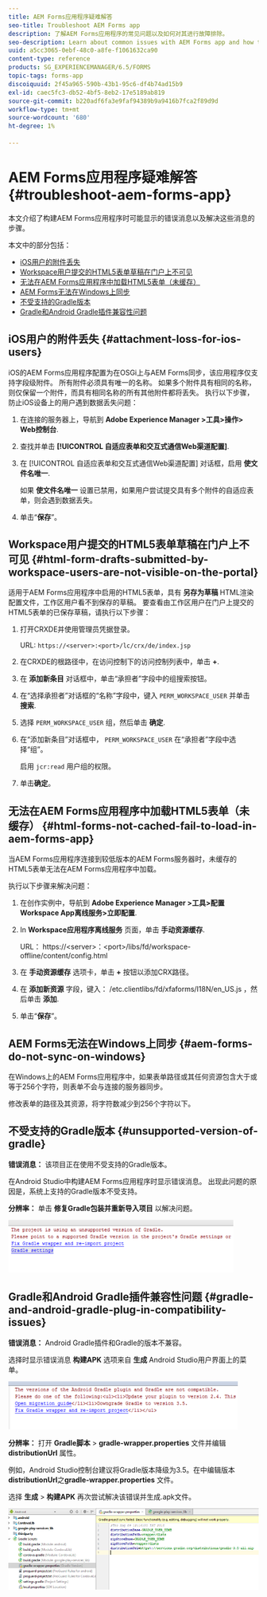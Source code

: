 ```yaml
---
title: AEM Forms应用程序疑难解答
seo-title: Troubleshoot AEM Forms app
description: 了解AEM Forms应用程序的常见问题以及如何对其进行故障排除。
seo-description: Learn about common issues with AEM Forms app and how to troubleshoot them.
uuid: a5cc3065-0ebf-48c0-a8fe-f1061632ca90
content-type: reference
products: SG_EXPERIENCEMANAGER/6.5/FORMS
topic-tags: forms-app
discoiquuid: 2f45a965-590b-43b1-95c6-df4b74ad15b9
exl-id: caec5fc3-db52-4bf5-8eb2-17e5189ab819
source-git-commit: b220adf6fa3e9faf94389b9a9416b7fca2f89d9d
workflow-type: tm+mt
source-wordcount: '680'
ht-degree: 1%

---
```


# AEM Forms应用程序疑难解答 {#troubleshoot-aem-forms-app}

本文介绍了构建AEM Forms应用程序时可能显示的错误消息以及解决这些消息的步骤。

本文中的部分包括：

* [iOS用户的附件丢失](/help/forms/using/issues-aem-forms-app.md#attachment-loss-for-ios-users)
* [Workspace用户提交的HTML5表单草稿在门户上不可见](/help/forms/using/issues-aem-forms-app.md#html-form-drafts-submitted-by-workspace-users-are-not-visible-on-the-portal)
* [无法在AEM Forms应用程序中加载HTML5表单（未缓存）](/help/forms/using/issues-aem-forms-app.md#html-forms-not-cached-fail-to-load-in-aem-forms-app)
* [AEM Forms无法在Windows上同步](/help/forms/using/issues-aem-forms-app.md#aem-forms-do-not-sync-on-windows)
* [不受支持的Gradle版本](/help/forms/using/issues-aem-forms-app.md#unsupported-version-of-gradle)
* [Gradle和Android Gradle插件兼容性问题](/help/forms/using/issues-aem-forms-app.md#gradle-and-android-gradle-plug-in-compatibility-issues)

## iOS用户的附件丢失 {#attachment-loss-for-ios-users}

iOS的AEM Forms应用程序配置为在OSGi上与AEM Forms同步，该应用程序仅支持字段级附件。 所有附件必须具有唯一的名称。 如果多个附件具有相同的名称，则仅保留一个附件，而具有相同名称的所有其他附件都将丢失。 执行以下步骤，防止iOS设备上的用户遇到数据丢失问题：

1. 在连接的服务器上，导航到 **Adobe Experience Manager >工具>操作> Web控制台**.
1. 查找并单击 **[!UICONTROL 自适应表单和交互式通信Web渠道配置]**.
1. 在 [!UICONTROL 自适应表单和交互式通信Web渠道配置] 对话框，启用 **使文件名唯一**.

   如果 **使文件名唯一** 设置已禁用，如果用户尝试提交具有多个附件的自适应表单，则会遇到数据丢失。

1. 单击“**保存**”。

## Workspace用户提交的HTML5表单草稿在门户上不可见 {#html-form-drafts-submitted-by-workspace-users-are-not-visible-on-the-portal}

适用于AEM Forms应用程序中启用的HTML5表单，具有 **另存为草稿** HTML渲染配置文件，工作区用户看不到保存的草稿。 要查看由工作区用户在门户上提交的HTML5表单的已保存草稿，请执行以下步骤：

1. 打开CRXDE并使用管理员凭据登录。

   URL: `https://<server>:<port>/lc/crx/de/index.jsp`

1. 在CRXDE的根路径中，在访问控制下的访问控制列表中，单击 **+**.
1. 在 **添加新条目** 对话框中，单击“承担者”字段中的组搜索按钮。
1. 在“选择承担者”对话框的“名称”字段中，键入 `PERM_WORKSPACE_USER` 并单击 **搜索**.
1. 选择 `PERM_WORKSPACE_USER` 组，然后单击 **确定**.
1. 在“添加新条目”对话框中， `PERM_WORKSPACE_USER` 在“承担者”字段中选择“组”。

   启用 `jcr:read` 用户组的权限。

1. 单击&#x200B;**确定**。

## 无法在AEM Forms应用程序中加载HTML5表单（未缓存） {#html-forms-not-cached-fail-to-load-in-aem-forms-app}

当AEM Forms应用程序连接到较低版本的AEM Forms服务器时，未缓存的HTML5表单无法在AEM Forms应用程序中加载。

执行以下步骤来解决问题：

1. 在创作实例中，导航到 **Adobe Experience Manager >工具>配置Workspace App离线服务>立即配置**.
1. In **Workspace应用程序离线服务** 页面，单击 **手动资源缓存**.

   URL： https://&lt;server>：&lt;port>/libs/fd/workspace-offline/content/config.html

1. 在 **手动资源缓存** 选项卡，单击 **+** 按钮以添加CRX路径。
1. 在 **添加新资源** 字段，键入： /etc.clientlibs/fd/xfaforms/I18N/en_US.js ，然后单击 **添加**.
1. 单击“**保存**”。

## AEM Forms无法在Windows上同步 {#aem-forms-do-not-sync-on-windows}

在Windows上的AEM Forms应用程序中，如果表单路径或其任何资源包含大于或等于256个字符，则表单不会与连接的服务器同步。

修改表单的路径及其资源，将字符数减少到256个字符以下。

## 不受支持的Gradle版本 {#unsupported-version-of-gradle}

**错误消息：** 该项目正在使用不受支持的Gradle版本。

在Android Studio中构建AEM Forms应用程序时显示错误消息。 出现此问题的原因是，系统上支持的Gradle版本不受支持。

**分辨率：** 单击 **修复Gradle包装并重新导入项目** 以解决问题。

![gradle_unsupported_version](assets/gradle_unsupported_version.png)

## Gradle和Android Gradle插件兼容性问题 {#gradle-and-android-gradle-plug-in-compatibility-issues}

**错误消息：** Android Gradle插件和Gradle的版本不兼容。

选择时显示错误消息 **构建APK** 选项来自 **生成** Android Studio用户界面上的菜单。

![gradle_plugin_compatibility](assets/gradle_plugin_compatibility.png)

**分辨率：** 打开 **Gradle脚本** > **gradle-wrapper.properties** 文件并编辑 **distributionUrl** 属性。

例如，Android Studio控制台建议将Gradle版本降级为3.5。在中编辑版本 **distributionUrl**&#x200B;之&#x200B;**gradle-wrapper.properties** 文件。

选择 **生成** > **构建APK** 再次尝试解决该错误并生成.apk文件。

![gradle_wrapper_properties](assets/gradle_wrapper_properties.png)
